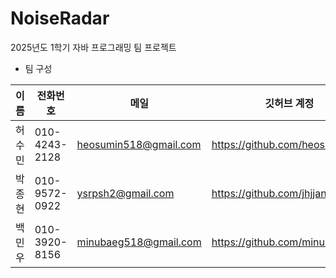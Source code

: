 # NoiseRadar
2025년도 1학기 자바 프로그래밍 팀 프로젝트
- 팀 구성

| 이름 | 전화번호 | 메일 | 깃허브 계정 |
| --- | --- | --- | --- |
| 허수민 | 010-4243-2128 | heosumin518@gmail.com | https://github.com/heosumin518 |
| 박종현 | 010-9572-0922 | ysrpsh2@gmail.com | https://github.com/jhjjang0922 |
| 백민우 | 010-3920-8156 | minubaeg518@gmail.com | https://github.com/minu297 |
